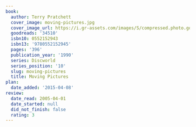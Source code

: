 ```yaml
---
book:
  author: Terry Pratchett
  cover_image: moving-pictures.jpg
  cover_image_url: https://i.gr-assets.com/images/S/compressed.photo.goodreads.com/books/1320456553l/34510._SX98_.jpg
  goodreads: '34510'
  isbn10: 0552152943
  isbn13: '9780552152945'
  pages: '396'
  publication_year: '1990'
  series: Discworld
  series_position: '10'
  slug: moving-pictures
  title: Moving Pictures
plan:
  date_added: '2015-04-08'
review:
  date_read: 2005-04-01
  date_started: null
  did_not_finish: false
  rating: 3
---
```

